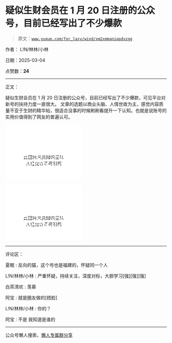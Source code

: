 # 疑似生财会员在 1 月 20 日注册的公众号，目前已经写出了不少爆款

> 原文：[`www.yuque.com/for_lazy/wind/xm2xmmaniopdvzgg`](https://www.yuque.com/for_lazy/wind/xm2xmmaniopdvzgg)

作者： L!N/林林/小林

日期：2025-03-04

点赞数：**24**

* * *

正文：

疑似生财会员在 1 月 20 日注册的公众号，目前已经写出了不少爆款，可见平台对新号的扶持力度一直很大。
文章的选题以商业头脑、人情世故为主，感觉内容质量不亚于生财的精华帖，很适合没事的时候刷刷看提升一下认知。也就是说账号的实用价值得到了网友的普遍认可。

![](img/ec340da0c3a6c2c5be8bca8f6680c7c4.png "None")

![](img/7dbcbf8e1e79aad11f072e160eeaf4a6.png "None")

* * *

评论区：

夏眠 : 反向的猫，这个号也是福建的，怀疑同一个人

L!N/林林/小林 : 严重怀疑，持续关注，深度对标，大胆学习[强][强][强]

白茶清欢 : 羡慕

阿宝 : 就是圈友做的[捂脸]

L!N/林林/小林 : 你的？

阿宝 : 不是 我知道是谁的

* * *

公众号懒人搜索，[懒人专属群分享](https://lazybook.fun/#/blog/group)